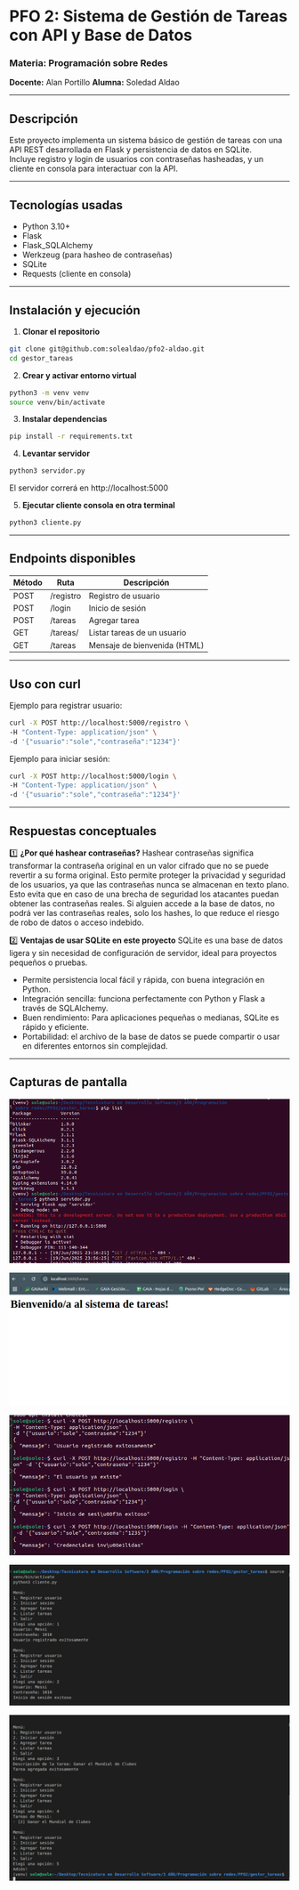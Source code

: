 # PFO 2: Sistema de Gestión de Tareas con API y Base de Datos

### Materia: Programación sobre Redes

**Docente:** Alan Portillo
**Alumna:** Soledad Aldao

---

## Descripción

Este proyecto implementa un sistema básico de gestión de tareas con una API REST desarrollada en Flask y persistencia de datos en SQLite.  
Incluye registro y login de usuarios con contraseñas hasheadas, y un cliente en consola para interactuar con la API.

---

## Tecnologías usadas

-  Python 3.10+
-  Flask
-  Flask_SQLAlchemy
-  Werkzeug (para hasheo de contraseñas)
-  SQLite
-  Requests (cliente en consola)

---

## Instalación y ejecución

1. **Clonar el repositorio**

```bash
git clone git@github.com:solealdao/pfo2-aldao.git
cd gestor_tareas
```

2. **Crear y activar entorno virtual**

```bash
python3 -m venv venv
source venv/bin/activate
```

3. **Instalar dependencias**

```bash
pip install -r requirements.txt
```

4. **Levantar servidor**

```bash
python3 servidor.py
```

El servidor correrá en http://localhost:5000

5. **Ejecutar cliente consola en otra terminal**

```bash
python3 cliente.py
```

---

## Endpoints disponibles

| Método | Ruta              | Descripción                  |
| ------ | ----------------- | ---------------------------- |
| POST   | /registro         | Registro de usuario          |
| POST   | /login            | Inicio de sesión             |
| POST   | /tareas           | Agregar tarea                |
| GET    | /tareas/<usuario> | Listar tareas de un usuario  |
| GET    | /tareas           | Mensaje de bienvenida (HTML) |

---

## Uso con curl

Ejemplo para registrar usuario:

```bash
curl -X POST http://localhost:5000/registro \
-H "Content-Type: application/json" \
-d '{"usuario":"sole","contraseña":"1234"}'
```

Ejemplo para iniciar sesión:

```bash
curl -X POST http://localhost:5000/login \
-H "Content-Type: application/json" \
-d '{"usuario":"sole","contraseña":"1234"}'
```

---

## Respuestas conceptuales

1️⃣ **¿Por qué hashear contraseñas?**
Hashear contraseñas significa transformar la contraseña original en un valor cifrado que no se puede revertir a su forma original.
Esto permite proteger la privacidad y seguridad de los usuarios, ya que las contraseñas nunca se almacenan en texto plano. Esto evita que en caso de una brecha de seguridad los atacantes puedan obtener las contraseñas reales.
Si alguien accede a la base de datos, no podrá ver las contraseñas reales, solo los hashes, lo que reduce el riesgo de robo de datos o acceso indebido.

2️⃣ **Ventajas de usar SQLite en este proyecto**
SQLite es una base de datos ligera y sin necesidad de configuración de servidor, ideal para proyectos pequeños o pruebas.

-  Permite persistencia local fácil y rápida, con buena integración en Python.
-  Integración sencilla: funciona perfectamente con Python y Flask a través de SQLAlchemy.
-  Buen rendimiento: Para aplicaciones pequeñas o medianas, SQLite es rápido y eficiente.
-  Portabilidad: el archivo de la base de datos se puede compartir o usar en diferentes entornos sin complejidad.

---

## Capturas de pantalla

![Servidor corriendo](screenshots/servidor_corriendo.png)

![Bienvenida](screenshots/bienvenida.png)

![Registro y login exitoso](screenshots/registro-login.png)

![Cliente consola 1](screenshots/cliente_consola_1.png)

![Cliente consola 2](screenshots/cliente_consola_2.png)
